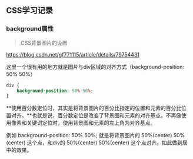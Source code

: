 ## CSS学习记录

### background属性

> CSS背景图片的设置

https://blog.csdn.net/gf771115/article/details/79754431

这里一个很有用的地方就是图片与div区域的对齐方式（background-position: 50% 50%）

```css
div {
	background-position: 50% 50%;
}
```



**使用百分数定位时，其实是将背景图片的百分比指定的位置和元素的百分比位置对齐。**也就是说，百分数定位是改变了背景图和元素的对齐基点。不再像使用像素和关键词定位时，使用背景图和元素的左上角为对齐基点。

例如 background-position: 50% 50%; 就是将背景图片的 50%(center) 50%(center) 这个点，和div的 50%(center) 50%(center) 这个点对齐。如此做到居中的效果。

